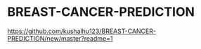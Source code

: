 # BREAST-CANCER-PREDICTION

https://github.com/kushalhu123/BREAST-CANCER-PREDICTION/new/master?readme=1

